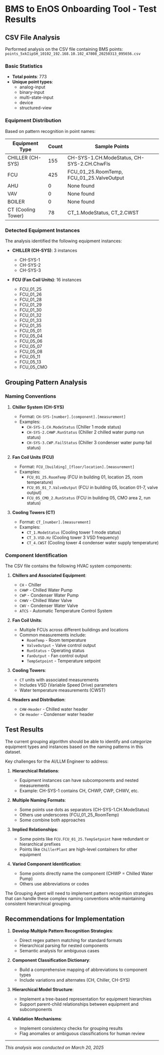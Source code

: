 # BMS to EnOS Onboarding Tool - Test Results

## CSV File Analysis

Performed analysis on the CSV file containing BMS points: `points_5xkIipSH_10102_192.168.10.102_47808_20250313_095656.csv`

### Basic Statistics

- **Total points**: 773
- **Unique point types**: 
  - analog-input
  - binary-input 
  - multi-state-input
  - device
  - structured-view

### Equipment Distribution

Based on pattern recognition in point names:

| Equipment Type | Count | Sample Points |
|---------------|-------|---------------|
| CHILLER (CH-SYS) | 155 | CH-SYS-1.CH.ModeStatus, CH-SYS-2.CH.ChwFls |
| FCU | 425 | FCU_01_25.RoomTemp, FCU_01_25.ValveOutput |
| AHU | 0 | None found |
| VAV | 0 | None found |
| BOILER | 0 | None found |
| CT (Cooling Tower) | 78 | CT_1.ModeStatus, CT_2.CWST |

### Detected Equipment Instances

The analysis identified the following equipment instances:

- **CHILLER (CH-SYS)**: 3 instances
  - CH-SYS-1
  - CH-SYS-2
  - CH-SYS-3

- **FCU (Fan Coil Units)**: 16 instances
  - FCU_01_25
  - FCU_01_26
  - FCU_01_28
  - FCU_01_29
  - FCU_01_30
  - FCU_01_32
  - FCU_01_33
  - FCU_01_35
  - FCU_05_01
  - FCU_05_04
  - FCU_05_06
  - FCU_05_07
  - FCU_05_08
  - FCU_05_11
  - FCU_05_13
  - FCU_05_CMO

## Grouping Pattern Analysis

### Naming Conventions

1. **Chiller System (CH-SYS)**
   - Format: `CH-SYS-[number].[component].[measurement]`
   - Examples:
     - `CH-SYS-1.CH.ModeStatus` (Chiller 1 mode status)
     - `CH-SYS-2.CHWP.RunStatus` (Chiller 2 chilled water pump run status)
     - `CH-SYS-3.CWP.FailStatus` (Chiller 3 condenser water pump fail status)

2. **Fan Coil Units (FCU)**
   - Format: `FCU_[building]_[floor/location].[measurement]`
   - Examples:
     - `FCU_01_25.RoomTemp` (FCU in building 01, location 25, room temperature)
     - `FCU_05_01_7.ValveOutput` (FCU in building 05, location 01-7, valve output)
     - `FCU_05_CMO_2.RunStatus` (FCU in building 05, CMO area 2, run status)

3. **Cooling Towers (CT)**
   - Format: `CT_[number].[measurement]`
   - Examples:
     - `CT_1.ModeStatus` (Cooling tower 1 mode status)
     - `CT_3.VSD.Hz` (Cooling tower 3 VSD frequency)
     - `CT_4.CWST` (Cooling tower 4 condenser water supply temperature)

### Component Identification

The CSV file contains the following HVAC system components:

1. **Chillers and Associated Equipment**:
   - `CH` - Chiller
   - `CHWP` - Chilled Water Pump
   - `CWP` - Condenser Water Pump
   - `CHWV` - Chilled Water Valve
   - `CWV` - Condenser Water Valve
   - `ATCS` - Automatic Temperature Control System

2. **Fan Coil Units**: 
   - Multiple FCUs across different buildings and locations
   - Common measurements include:
     - `RoomTemp` - Room temperature
     - `ValveOutput` - Valve control output
     - `RunStatus` - Operating status
     - `FanOutput` - Fan control output
     - `TempSetpoint` - Temperature setpoint

3. **Cooling Towers**:
   - `CT` units with associated measurements
   - Includes VSD (Variable Speed Drive) parameters
   - Water temperature measurements (CWST)

4. **Headers and Distribution**:
   - `CHW-Header` - Chilled water header
   - `CW-Header` - Condenser water header

## Test Results

The current grouping algorithm should be able to identify and categorize equipment types and instances based on the naming patterns in this dataset. 

Key challenges for the AI/LLM Engineer to address:

1. **Hierarchical Relations**: 
   - Equipment instances can have subcomponents and nested measurements
   - Example: CH-SYS-1 contains CH, CHWP, CWP, CHWV, etc.

2. **Multiple Naming Formats**:
   - Some points use dots as separators (CH-SYS-1.CH.ModeStatus)
   - Others use underscores (FCU_01_25_RoomTemp)
   - Some combine both approaches

3. **Implied Relationships**:
   - Some points like `FCU.FCU_01_25.TempSetpoint` have redundant or hierarchical prefixes
   - Points like `ChillerPlant` are high-level containers for other equipment

4. **Varied Component Identification**:
   - Some points directly name the component (CHWP = Chilled Water Pump)
   - Others use abbreviations or codes

The Grouping Agent will need to implement pattern recognition strategies that can handle these complex naming conventions while maintaining consistent hierarchical grouping.

## Recommendations for Implementation

1. **Develop Multiple Pattern Recognition Strategies**:
   - Direct regex pattern matching for standard formats
   - Hierarchical parsing for nested components
   - Semantic analysis for ambiguous cases

2. **Component Classification Dictionary**:
   - Build a comprehensive mapping of abbreviations to component types
   - Include variations and alternates (CH, Chiller, CH-SYS)

3. **Hierarchical Model Structure**:
   - Implement a tree-based representation for equipment hierarchies
   - Support parent-child relationships between equipment and subcomponents

4. **Validation Mechanisms**:
   - Implement consistency checks for grouping results
   - Flag anomalies or ambiguous classifications for human review

---

*This analysis was conducted on March 20, 2025*